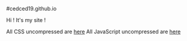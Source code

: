 #cedced19.github.io

Hi ! It's my site !

All CSS uncompressed are [here](//github.com/cedced19/cedced19.github.io/tree/master/dev/styles)
All JavaScript uncompressed are [here](//github.com/cedced19/cedced19.github.io/tree/master/dev/scripts)
